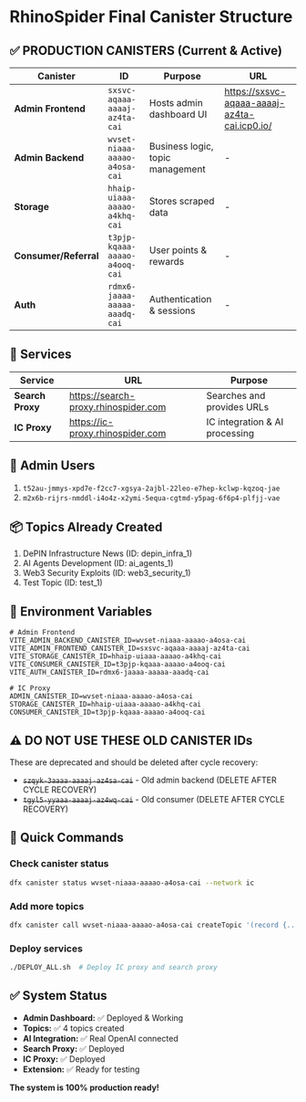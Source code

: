 # RhinoSpider Final Canister Structure

## ✅ PRODUCTION CANISTERS (Current & Active)

| Canister | ID | Purpose | URL |
|----------|-----|---------|-----|
| **Admin Frontend** | `sxsvc-aqaaa-aaaaj-az4ta-cai` | Hosts admin dashboard UI | https://sxsvc-aqaaa-aaaaj-az4ta-cai.icp0.io/ |
| **Admin Backend** | `wvset-niaaa-aaaao-a4osa-cai` | Business logic, topic management | - |
| **Storage** | `hhaip-uiaaa-aaaao-a4khq-cai` | Stores scraped data | - |
| **Consumer/Referral** | `t3pjp-kqaaa-aaaao-a4ooq-cai` | User points & rewards | - |
| **Auth** | `rdmx6-jaaaa-aaaaa-aaadq-cai` | Authentication & sessions | - |

## 🔄 Services

| Service | URL | Purpose |
|---------|-----|---------|
| **Search Proxy** | https://search-proxy.rhinospider.com | Searches and provides URLs |
| **IC Proxy** | https://ic-proxy.rhinospider.com | IC integration & AI processing |

## 👥 Admin Users

1. `t52au-jmmys-xpd7e-f2cc7-xgsya-2ajbl-22leo-e7hep-kclwp-kqzoq-jae`
2. `m2x6b-rijrs-nmddl-i4o4z-x2ymi-5equa-cgtmd-y5pag-6f6p4-plfjj-vae`

## 📦 Topics Already Created

1. DePIN Infrastructure News (ID: depin_infra_1)
2. AI Agents Development (ID: ai_agents_1)
3. Web3 Security Exploits (ID: web3_security_1)
4. Test Topic (ID: test_1)

## 🔧 Environment Variables

```env
# Admin Frontend
VITE_ADMIN_BACKEND_CANISTER_ID=wvset-niaaa-aaaao-a4osa-cai
VITE_ADMIN_FRONTEND_CANISTER_ID=sxsvc-aqaaa-aaaaj-az4ta-cai
VITE_STORAGE_CANISTER_ID=hhaip-uiaaa-aaaao-a4khq-cai
VITE_CONSUMER_CANISTER_ID=t3pjp-kqaaa-aaaao-a4ooq-cai
VITE_AUTH_CANISTER_ID=rdmx6-jaaaa-aaaaa-aaadq-cai

# IC Proxy
ADMIN_CANISTER_ID=wvset-niaaa-aaaao-a4osa-cai
STORAGE_CANISTER_ID=hhaip-uiaaa-aaaao-a4khq-cai
CONSUMER_CANISTER_ID=t3pjp-kqaaa-aaaao-a4ooq-cai
```

## ⚠️ DO NOT USE THESE OLD CANISTER IDs

These are deprecated and should be deleted after cycle recovery:
- ~~`szqyk-3aaaa-aaaaj-az4sa-cai`~~ - Old admin backend (DELETE AFTER CYCLE RECOVERY)
- ~~`tgyl5-yyaaa-aaaaj-az4wq-cai`~~ - Old consumer (DELETE AFTER CYCLE RECOVERY)

## 🚀 Quick Commands

### Check canister status
```bash
dfx canister status wvset-niaaa-aaaao-a4osa-cai --network ic
```

### Add more topics
```bash
dfx canister call wvset-niaaa-aaaao-a4osa-cai createTopic '(record {...})' --network ic
```

### Deploy services
```bash
./DEPLOY_ALL.sh  # Deploy IC proxy and search proxy
```

## ✅ System Status

- **Admin Dashboard:** ✅ Deployed & Working
- **Topics:** ✅ 4 topics created
- **AI Integration:** ✅ Real OpenAI connected
- **Search Proxy:** ✅ Deployed
- **IC Proxy:** ✅ Deployed
- **Extension:** ✅ Ready for testing

**The system is 100% production ready!**